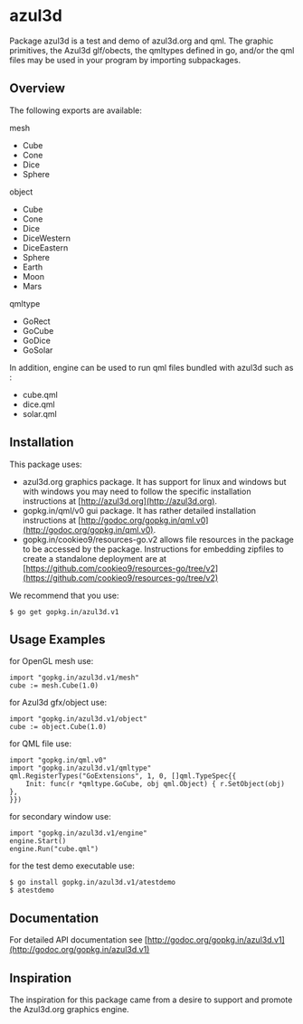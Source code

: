 azul3d
======

Package azul3d is a test and demo of azul3d.org and qml.
The graphic primitives, the Azul3d glf/obects, the qmltypes defined in go, and/or the qml files may be used in your program by importing subpackages.

Overview
--------

The following exports are available:

mesh

 * Cube
 * Cone
 * Dice
 * Sphere

object

 * Cube
 * Cone
 * Dice
 * DiceWestern
 * DiceEastern
 * Sphere
 * Earth
 * Moon
 * Mars

qmltype

 * GoRect
 * GoCube
 * GoDice
 * GoSolar

 In addition, engine can be used to run qml files bundled with azul3d such as :

  * cube.qml
  * dice.qml
  * solar.qml

Installation
------------

This package uses:
 * azul3d.org graphics package. It has support for linux and windows but with windows you may need to follow the specific installation instructions at [http://azul3d.org](http://azul3d.org).
 * gopkg.in/qml/v0 gui package. It has rather detailed installation instructions at [http://godoc.org/gopkg.in/qml.v0](http://godoc.org/gopkg.in/qml.v0).
 * gopkg.in/cookieo9/resources-go.v2 allows file resources in the package to be accessed by the package. Instructions for embedding zipfiles to create a standalone deployment are at [https://github.com/cookieo9/resources-go/tree/v2](https://github.com/cookieo9/resources-go/tree/v2)

We recommend that you use:

    $ go get gopkg.in/azul3d.v1

Usage Examples
--------------

for OpenGL mesh use:
	
	import "gopkg.in/azul3d.v1/mesh"
	cube := mesh.Cube(1.0)

for Azul3d gfx/object use:
	
	import "gopkg.in/azul3d.v1/object"
	cube := object.Cube(1.0)

for QML file use:
	
	import "gopkg.in/qml.v0"
	import "gopkg.in/azul3d.v1/qmltype"
	qml.RegisterTypes("GoExtensions", 1, 0, []qml.TypeSpec{{
		Init: func(r *qmltype.GoCube, obj qml.Object) { r.SetObject(obj) },
	}})	

for secondary window use:
	
	import "gopkg.in/azul3d.v1/engine"
	engine.Start()
	engine.Run("cube.qml")

for the test demo executable use:
    
    $ go install gopkg.in/azul3d.v1/atestdemo
    $ atestdemo

Documentation
-------------

For detailed API documentation see [http://godoc.org/gopkg.in/azul3d.v1](http://godoc.org/gopkg.in/azul3d.v1)

Inspiration
-----------

The inspiration for this package came from a desire to support and promote the Azul3d.org graphics engine.